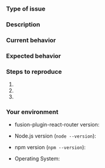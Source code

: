 <!--
  Thank you for taking the time to submit an issue.

  Before opening a new issue, please search existing issues (https://github.com/fusionjs/fusion-plugin-react-router/issues)
  to double-check your issue isn't already known.

  To make it easier for us to help you — please follow the suggested format below.
-->

<!--- Provide a general summary of the issue in the title -->

### Type of issue

<!-- Feature request or bug -->

### Description

<!--- Describe the issue or the enhancement you want to see. -->

### Current behavior

<!--- What happens. -->

### Expected behavior

<!--- What should happen. -->

### Steps to reproduce

1.
2.
3.

### Your environment

* fusion-plugin-react-router version:

* Node.js version (`node --version`):

* npm version (`npm --version`):

* Operating System:
